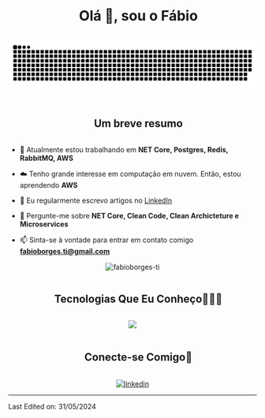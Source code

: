 <!--h1 without bottom border-->
<div id="user-content-toc">
  <ul align="center">
    <summary><h1 style="display: inline-block">Olá 👋, sou o Fábio</h1></summary>
  </ul>
</div>


<!--- snake -->
<div align="center">
  <img  src="https://github.com/1999AZZAR/1999AZZAR/blob/readme/resources/img/grid-snake.svg"
       alt="snake" /></a>
</div>


<!--h2 without bottom border-->
<div id="user-content-toc">
  <ul align="center">
    <summary><h2 style="display: inline-block">Um breve resumo</h2></summary>
  </ul>
</div>


<!--Intro start-->
- 🔭 Atualmente estou trabalhando em **NET Core, Postgres, Redis, RabbitMQ, AWS**

- ☁️ Tenho grande interesse em computação em nuvem. Então, estou aprendendo **AWS**

- 📝 Eu regularmente escrevo artigos no [LinkedIn](https://www.linkedin.com/in/fabioborges-ti/)

- 💬 Pergunte-me sobre **NET Core, Clean Code, Clean Archicteture e Microservices**

- 📫 Sinta-se à vontade para entrar em contato comigo **fabioborges.ti@gmail.com**
<!--Intro end-->

<p align="center">
   <img align="center" src="https://github-readme-stats.vercel.app/api/top-langs?username=fabioborges-ti&show_icons=true&theme=gruvbox&locale=en&layout=compact" alt="fabioborges-ti" />
</p>

<!--h1 without bottom border-->
<div id="user-content-toc">
  <ul align="center">
    <summary><h2 style="display: inline-block">Tecnologias Que Eu Conheço👨🏻‍💻</h2></summary>
  </ul>
</div>
<!--tech stack icons-->
<p align="center">
  <a href="https://skillicons.dev">
    <img src="https://skillicons.dev/icons?i=aws,dotnet,cs,css,docker,bitbucket,elasticsearch,git,github,gitlab,html,js,jest,jquery,kafka,kubernetes,mongodb,mysql,nestjs,nodejs,npm,postgres,postman,py,rabbitmq,redis,sqlite,sequelize,ts,visualstudio,vscode,vue,yarn&perline=14" />
  </a>
</p>


<!-- Connect with me -->
<!--h2 without bottom border-->
<div id="user-content-toc">
  <ul align="center">
    <summary><h2 style="display: inline-block">Conecte-se Comigo🤝</h2></summary>
  </ul>
</div>

<!--icons and links-->
<p align="center">
<a href="https://www.linkedin.com/in/fabioborges-ti/" target="blank"><img align="center" src="https://user-images.githubusercontent.com/88904952/234979284-68c11d7f-1acc-4f0c-ac78-044e1037d7b0.png" alt="linkedin" height="50" width="50" /></a>
</p>

----------------------------------------------------------------------
Last Edited on: 31/05/2024
